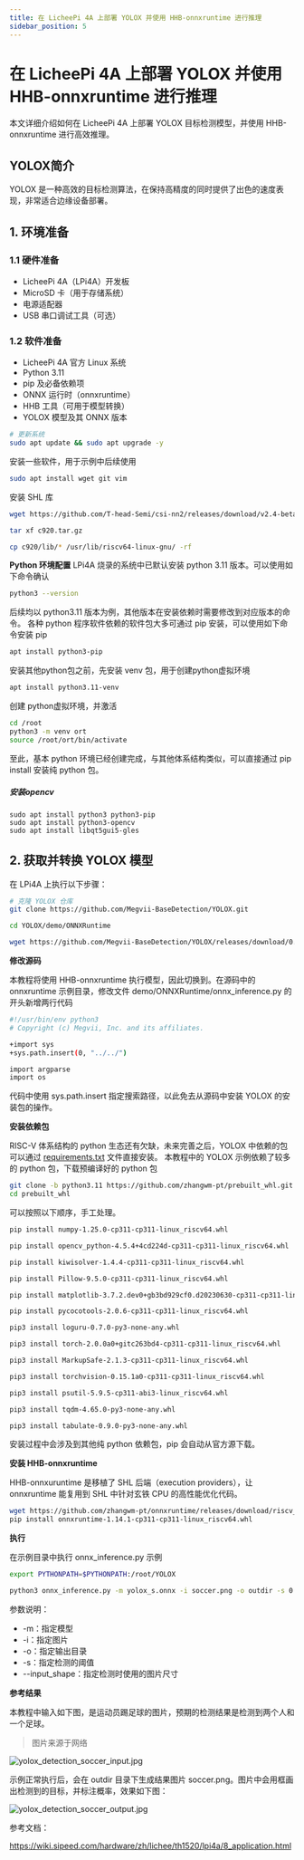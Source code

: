 ```yaml
---
title: 在 LicheePi 4A 上部署 YOLOX 并使用 HHB-onnxruntime 进行推理
sidebar_position: 5
---
```


# 在 LicheePi 4A 上部署 YOLOX 并使用 HHB-onnxruntime 进行推理

本文详细介绍如何在 LicheePi 4A 上部署 YOLOX 目标检测模型，并使用 HHB-onnxruntime 进行高效推理。

## YOLOX简介

YOLOX 是一种高效的目标检测算法，在保持高精度的同时提供了出色的速度表现，非常适合边缘设备部署。

## 1. 环境准备

### 1.1 硬件准备

- LicheePi 4A（LPi4A）开发板
- MicroSD 卡（用于存储系统）
- 电源适配器
- USB 串口调试工具（可选）

### 1.2 软件准备

- LicheePi 4A 官方 Linux 系统
- Python 3.11
- pip 及必备依赖项
- ONNX 运行时（onnxruntime）
- HHB 工具（可用于模型转换）
- YOLOX 模型及其 ONNX 版本

```sh
# 更新系统
sudo apt update && sudo apt upgrade -y
```

安装一些软件，用于示例中后续使用

```bash
sudo apt install wget git vim
```

安装 SHL 库

```bash
wget https://github.com/T-head-Semi/csi-nn2/releases/download/v2.4-beta.1/c920.tar.gz

tar xf c920.tar.gz

cp c920/lib/* /usr/lib/riscv64-linux-gnu/ -rf
```

**Python 环境配置**
LPi4A 烧录的系统中已默认安装 python 3.11 版本。可以使用如下命令确认

```bash
python3 --version
```

后续均以 python3.11 版本为例，其他版本在安装依赖时需要修改到对应版本的命令。
各种 python 程序软件依赖的软件包大多可通过 pip 安装，可以使用如下命令安装 pip

```bash
apt install python3-pip
```

安装其他python包之前，先安装 venv 包，用于创建python虚拟环境

```bash
apt install python3.11-venv
```

创建 python虚拟环境，并激活

```bash
cd /root
python3 -m venv ort
source /root/ort/bin/activate
```

至此，基本 python 环境已经创建完成，与其他体系结构类似，可以直接通过 pip install 安装纯 python 包。

##### 安装opencv

```shell
sudo apt install python3 python3-pip
sudo apt install python3-opencv 
sudo apt install libqt5gui5-gles
```

## 2. 获取并转换 YOLOX 模型

在 LPi4A 上执行以下步骤：

```sh
# 克隆 YOLOX 仓库
git clone https://github.com/Megvii-BaseDetection/YOLOX.git

cd YOLOX/demo/ONNXRuntime

wget https://github.com/Megvii-BaseDetection/YOLOX/releases/download/0.1.1rc0/yolox_s.onnx

```

**修改源码**

本教程将使用 HHB-onnxruntime 执行模型，因此切换到。在源码中的 onnxruntime 示例目录，修改文件 demo/ONNXRuntime/onnx_inference.py 的开头新增两行代码

```bash
#!/usr/bin/env python3
# Copyright (c) Megvii, Inc. and its affiliates.

+import sys
+sys.path.insert(0, "../../")

import argparse
import os
```

代码中使用 sys.path.insert 指定搜索路径，以此免去从源码中安装 YOLOX 的安装包的操作。

**安装依赖包**

RISC-V 体系结构的 python 生态还有欠缺，未来完善之后，YOLOX 中依赖的包可以通过 [requirements.txt](https://github.com/Megvii-BaseDetection/YOLOX/blob/main/requirements.txt) 文件直接安装。
本教程中的 YOLOX 示例依赖了较多的 python 包，下载预编译好的 python 包

```bash
git clone -b python3.11 https://github.com/zhangwm-pt/prebuilt_whl.git
cd prebuilt_whl
```

可以按照以下顺序，手工处理。

```bash
pip install numpy-1.25.0-cp311-cp311-linux_riscv64.whl

pip install opencv_python-4.5.4+4cd224d-cp311-cp311-linux_riscv64.whl

pip install kiwisolver-1.4.4-cp311-cp311-linux_riscv64.whl

pip install Pillow-9.5.0-cp311-cp311-linux_riscv64.whl

pip install matplotlib-3.7.2.dev0+gb3bd929cf0.d20230630-cp311-cp311-linux_riscv64.whl

pip install pycocotools-2.0.6-cp311-cp311-linux_riscv64.whl

pip3 install loguru-0.7.0-py3-none-any.whl

pip3 install torch-2.0.0a0+gitc263bd4-cp311-cp311-linux_riscv64.whl

pip3 install MarkupSafe-2.1.3-cp311-cp311-linux_riscv64.whl

pip3 install torchvision-0.15.1a0-cp311-cp311-linux_riscv64.whl

pip3 install psutil-5.9.5-cp311-abi3-linux_riscv64.whl

pip3 install tqdm-4.65.0-py3-none-any.whl

pip3 install tabulate-0.9.0-py3-none-any.whl
```

安装过程中会涉及到其他纯 python 依赖包，pip 会自动从官方源下载。

**安装 HHB-onnxruntime**

HHB-onnxuruntime 是移植了 SHL 后端（execution providers），让 onnxruntime 能复用到 SHL 中针对玄铁 CPU 的高性能优化代码。

```bash
wget https://github.com/zhangwm-pt/onnxruntime/releases/download/riscv_whl/onnxruntime-1.14.1-cp311-cp311-linux_riscv64.whl
pip install onnxruntime-1.14.1-cp311-cp311-linux_riscv64.whl
```

**执行**

在示例目录中执行 onnx_inference.py 示例

```bash
export PYTHONPATH=$PYTHONPATH:/root/YOLOX

python3 onnx_inference.py -m yolox_s.onnx -i soccer.png -o outdir -s 0.3 --input_shape 640,640
```

参数说明：

- -m：指定模型
- -i：指定图片
- -o：指定输出目录
- -s：指定检测的阈值
- --input_shape：指定检测时使用的图片尺寸

**参考结果**

本教程中输入如下图，是运动员踢足球的图片，预期的检测结果是检测到两个人和一个足球。

> 图片来源于网络

![yolox_detection_soccer_input.jpg](https://wiki.sipeed.com/hardware/zh/lichee/th1520/lpi4a/assets/application/yolox_detection_soccer_input.jpg)

示例正常执行后，会在 outdir 目录下生成结果图片 soccer.png。图片中会用框画出检测到的目标，并标注概率，效果如下图：

![yolox_detection_soccer_output.jpg](https://wiki.sipeed.com/hardware/zh/lichee/th1520/lpi4a/assets/application/yolox_detection_soccer_output.jpg)

参考文档：

https://wiki.sipeed.com/hardware/zh/lichee/th1520/lpi4a/8_application.html
